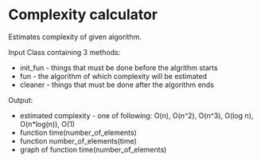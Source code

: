 # Complexity calculator

Estimates complexity of given algorithm.

Input
Class containing 3 methods:
  - init_fun - things that must be done before the algrithm starts
  - fun - the algorithm of which complexity will be estimated
  - cleaner - things that must be done after the algorithm ends
  
 Output:
  - estimated complexity - one of following: O(n), O(n^2), O(n^3), O(log n), O(n*log(n)), O(1)
  - function time(number_of_elements)
  - function number_of_elements(time)
  - graph of function time(number_of_elements)


